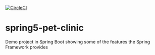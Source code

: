 [![CircleCI](https://circleci.com/gh/crosstown/spring5-pet-clinic/tree/master.svg?style=svg)](https://circleci.com/gh/crosstown/spring5-pet-clinic/tree/master)
# spring5-pet-clinic
Demo project in Spring Boot showing some of the features the Spring Framework provides
